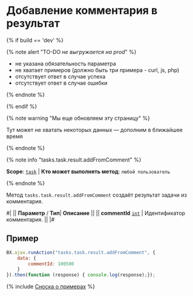# Добавление комментария в результат

{% if build == 'dev' %}

{% note alert "TO-DO _не выгружается на prod_" %}

- не указана обязательность параметра
- не хватает примеров (должно быть три примера - curl, js, php)
- отсутствует ответ в случае успеха
- отсутствует ответ в случае ошибки

{% endnote %}

{% endif %}

{% note warning "Мы еще обновляем эту страницу" %}

Тут может не хватать некоторых данных — дополним в ближайшее время

{% endnote %}

{% note info "tasks.task.result.addFromComment" %}

**Scope**: [`task`](../../scopes/permissions.md) | **Кто может выполнять метод**: `любой пользователь`

{% endnote %}

Метод `tasks.task.result.addFromComment` создаёт результат задачи из комментария.

#|
|| **Параметр** / **Тип**| **Описание** ||
|| **commentId**
[`int`](../../data-types.md) | Идентификатор комментария. ||
|#

## Пример

```js
BX.ajax.runAction("tasks.task.result.addFromComment", {
    data: {
        commentId: 100500
    }
}).then(function (response) { console.log(response);});
```

{% include [Сноска о примерах](../../../_includes/examples.md) %}